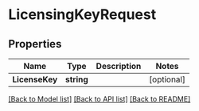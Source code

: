 # LicensingKeyRequest

## Properties

Name | Type | Description | Notes
------------ | ------------- | ------------- | -------------
**LicenseKey** | **string** |  | [optional] 

[[Back to Model list]](../README.md#documentation-for-models) [[Back to API list]](../README.md#documentation-for-api-endpoints) [[Back to README]](../README.md)


